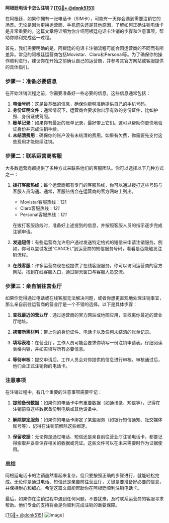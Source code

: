 **阿根廷电话卡怎么注销？[[TG💪+ @donk5151](https://t.me/s/donk5151)]**

在阿根廷，如果你拥有一张电话卡（SIM卡），可能有一天你会遇到需要注销它的场景。无论是因为更换运营商、手机遗失还是其他原因，了解如何正确注销电话卡是非常重要的。这篇文章将详细为你介绍阿根廷电话卡注销的步骤和注意事项，帮助你顺利完成这一过程。

首先，我们需要明确的是，阿根廷的电话卡注销流程可能会因运营商的不同而有所差异。常见的阿根廷运营商包括Movistar、Claro和Personal等。为了确保你的操作顺利进行，建议你在开始之前确认自己的运营商，并参考其官方网站或客服提供的具体指引。

### 步骤一：准备必要信息

在开始注销流程之前，你需要准备好一些必要的信息。这些信息通常包括：

1. **电话号码**：这是最基础的信息，确保你能够准确提供自己的手机号码。
2. **身份证明文件**：通常情况下，运营商会要求你出示有效的身份证件，比如护照、身份证或驾照。
3. **账单记录**：如果你有最近的账单记录，最好带上它们。这可以帮助你更快地验证身份并完成注销手续。
4. **未结清费用**：确保你的账户没有未结清的费用。如果有欠费，你需要先支付这些费用才能继续注销。

### 步骤二：联系运营商客服

大多数运营商都提供了多种方式来联系他们的客服团队。你可以选择以下几种方式之一：

1. **拨打客服热线**：每个运营商都有专门的客服热线，你可以通过拨打这些号码与客服人员沟通。通常，客服热线会在运营商的官方网站上列出。
   
   - Movistar客服热线：121
   - Claro客服热线：*121*
   - Personal客服热线：*121*

   在拨打客服热线时，准备好上述提到的信息，并按照客服人员的指示逐步完成注销申请。

2. **发送短信**：有些运营商允许用户通过发送特定格式的短信来申请注销服务。例如，你可以尝试发送“CANCEL”到运营商的短信服务号码，看看是否能触发注销流程。

3. **在线客服**：许多运营商现在也提供了在线客服服务。你可以访问运营商的官方网站，找到在线客服入口，通过聊天窗口与客服人员交流。

### 步骤三：亲自前往营业厅

如果你觉得通过电话或在线客服无法解决问题，或者你想更直观地处理注销事宜，那么亲自前往运营商的营业厅是一个不错的选择。以下是具体步骤：

1. **查找最近的营业厅**：通过运营商的官方网站或地图应用，查找离你最近的营业厅地址。
   
2. **携带所需材料**：带上你的身份证件、电话卡以及任何未结清的账单记录。

3. **填写表格**：在营业厅，工作人员可能会要求你填写一份注销申请表。仔细阅读表格内容，并如实填写所有必要信息。

4. **等待审核**：提交申请后，工作人员会对你提供的信息进行审核。审核通过后，他们会正式注销你的电话卡。

### 注意事项

在注销过程中，有几个重要的注意事项需要牢记：

1. **提前备份数据**：如果你的电话卡中有重要数据（如通讯录、短信等），记得在注销前将这些数据备份到电脑或其他设备中。

2. **解除绑定服务**：如果你的电话卡绑定了某些服务（如银行短信通知、社交媒体账号等），记得在注销前解除这些绑定。

3. **保留收据**：无论你是通过电话、短信还是亲自前往营业厅注销电话卡，都要记得索取并妥善保存相关的收据或凭证。这些文件可以在未来需要时作为证据使用。

### 总结

阿根廷电话卡的注销虽然看起来复杂，但只要按照正确的步骤进行，就能轻松完成。无论你是通过电话、短信还是亲自前往营业厅，关键是要准备好必要的信息，并保持耐心和细心。希望这篇文章能帮助你在阿根廷顺利注销电话卡。

最后，如果你在注销过程中遇到任何问题，不要犹豫，及时联系运营商的客服寻求帮助。他们专业的支持将会是你顺利完成注销的重要保障。

[[TG💪+ @donk5151](https://t.me/s/donk5151) ![Image](https://i.postimg.cc/rwNCRYN7/Snipaste-2025-04-30-17-27-05.png)]